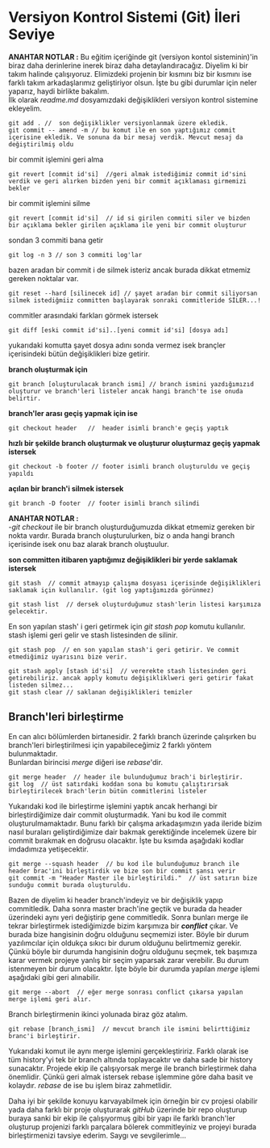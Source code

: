 # Versiyon Kontrol Sistemi (Git) İleri Seviye

**ANAHTAR NOTLAR :**
Bu eğitim içeriğinde git (versiyon kontol sisteminin)'in biraz daha derinlerine inerek biraz daha detaylandıracağız. Diyelim ki bir takım halinde çalışıyoruz. Elimizdeki projenin bir kısmını biz bir kısmını ise farklı takım arkadaşlarımız geliştiriyor olsun. İşte bu gibi durumlar için neler yaparız, haydi birlikte bakalım.  
İlk olarak _readme.md_ dosyamızdaki değişiklikleri versiyon kontrol sistemine ekleyelim.

```
git add . //  son değişiklikler versiyonlanmak üzere ekledik.
git commit -- amend -m // bu komut ile en son yaptığımız commit içerisine ekledik. Ve sonuna da bir mesaj verdik. Mevcut mesaj da değiştirilmiş oldu
```

bir commit işlemini geri alma

```
git revert [commit id'si]  //geri almak istediğimiz commit id'sini verdik ve geri alırken bizden yeni bir commit açıklaması girmemizi bekler
```

bir commit işlemini silme

```
git revert [commit id'si]  // id si girilen commiti siler ve bizden bir açıklama bekler girilen açıklama ile yeni bir commit oluşturur
```

sondan 3 commiti bana getir

```
git log -n 3 // son 3 commiti log'lar
```

bazen aradan bir commit i de silmek isteriz ancak burada dikkat etmemiz gereken noktalar var.

```
git reset --hard [silinecek id] // şayet aradan bir commit siliyorsan silmek istediğmiiz committen başlayarak sonraki commitleride SİLER...!
```

commitler arasındaki farkları görmek istersek

```
git diff [eski commit id'si]..[yeni commit id'si] [dosya adı]
```

yukarıdaki komutta şayet dosya adını sonda vermez isek brançler içerisindeki bütün değişiklikleri bize getirir.

**branch oluşturmak için**

```
git branch [oluşturulacak branch ismi] // branch ismini yazdığımızıd oluşturur ve branch'leri listeler ancak hangi branch'te ise onuda belirtir.
```

**branch'ler arası geçiş yapmak için ise**

```
git checkout header   //  header isimli branch'e geçiş yaptık
```

**hızlı bir şekilde branch oluşturmak ve oluşturur oluşturmaz geçiş yapmak istersek**

```
git checkout -b footer // footer isimli branch oluşturuldu ve geçiş yapıldı
```

**açılan bir branch'i silmek istersek**

```
git branch -D footer  // footer isimli branch silindi
```

**ANAHTAR NOTLAR :**  
-_git checkout_ ile bir branch oluşturduğumuzda dikkat etmemiz gereken bir nokta vardır. Burada branch oluşturulurken, biz o anda hangi branch içerisinde isek onu baz alarak branch oluştuulur.

**son committen itibaren yaptığımız değişiklikleri bir yerde saklamak istersek**

```
git stash  // commit atmayıp çalışma dosyası içerisinde değişiklikleri saklamak için kullanılır. (git log yaptığımızda görünmez)

git stash list  // dersek oluşturduğumuz stash'lerin listesi karşımıza gelecektir.
```

En son yapılan stash' i geri getirmek için _git stash pop_ komutu kullanılır. stash işlemi geri gelir ve stash listesinden de silinir.

```
git stash pop  // en son yapılan stash'i geri getirir. Ve commit etmediğimiz uyarısını bize verir.
```

```
git stash apply [stash id'si]  // vererekte stash listesinden geri getirebiliriz. ancak apply komutu değişikliklweri geri getirir fakat listeden silmez...
git stash clear // saklanan değişiklikleri temizler
```

## Branch'leri birleştirme

En can alıcı bölümlerden birtanesidir. 2 farklı branch üzerinde çalışırken bu branch'leri birleştirilmesi için yapabileceğimiz 2 farklı yöntem bulunmaktadır.  
Bunlardan birincisi _merge_ diğeri ise _rebase_'dir.

```
git merge header  // header ile bulunduğumuz brach'i birleştirir.
git log  // üst satırdaki koddan sona bu komutu çalıştırırsak birleştirilecek brach'lerin bütün commitlerini listeler
```

Yukarıdaki kod ile birleştirme işlemini yaptık ancak herhangi bir birleştirdiğimize dair commit oluşturmadık. Yani bu kod ile commit oluşturulmamaktadır. Bunu farklı bir çalışma arkadaşımızın yada ileride bizim nasıl buraları geliştirdiğimize dair bakmak gerektiğinde incelemek üzere bir commit bırakmak en doğrusu olacaktır. İşte bu ksımda aşağıdaki kodlar imdadımıza yetişecektir.

```
git merge --squash header  // bu kod ile bulunduğumuz branch ile header brac'ini birleştirdik ve bize son bir commit şansı verir
git commit -m "Header Master ile birleştirildi."  // üst satırın bize sunduğu commit burada oluşturuldu.
```

Bazen de diyelim ki header branch'indeyiz ve bir değişiklik yapıp commitledik. Daha sonra master brach'ine geçtik ve burada da header üzerindeki aynı yeri değiştirip gene commitledik. Sonra bunları merge ile tekrar birleştirmek istediğimizde bizim karşımıza bir **_conflict_** çıkar. Ve burada bize hangisinin doğru olduğunu seçmemizi ister. Böyle bir durum yazılımcılar için oldukça sıkıcı bir durum olduğunu belirtmemiz gerekir. Çünkü böyle bir durumda hangisinin doğru olduğunu seçmek, tek başımıza karar vermek projeye yanlış bir seçim yaparsak zarar verebilir. Bu durum istenmeyen bir durum olacaktır. İşte böyle bir durumda yapılan _merge_ işlemi aşağıdaki gibi geri alınabilir.

```
git merge --abort  // eğer merge sonrası conflict çıkarsa yapılan merge işlemi geri alır.
```

Branch birleştirmenin ikinci yolunada biraz göz atalım.

```
git rebase [branch_ismi]  // mevcut branch ile ismini belirttiğimiz branc'i birleştirir.
```

Yukarıdaki komut ile aynı merge işlemini gerçekleştiririz. Farklı olarak ise tüm history'yi tek bir branch altında toplayacaktır ve daha sade bir history sunacaktır. Projede ekip ile çalışıyorsak merge ile branch birleştirmek daha önemlidir. Çünkü geri almak istersek rebase işlemmine göre daha basit ve kolaydır. _rebase_ de ise bu işlem biraz zahmetlidir.

Daha iyi bir şekilde konuyu karvayabilmek için örneğin bir cv projesi olabilir yada daha farklı bir proje oluşturarak _gitHub_ üzerinde bir repo oluşturup buraya sanki bir ekip ile çalışıyormuş gibi bir yapı ile farklı branch'ler oluşturup projenizi farklı parçalara bölerek commitleyiniz ve projeyi burada birleştirmenizi tavsiye ederim. Saygı ve sevgilerimle...